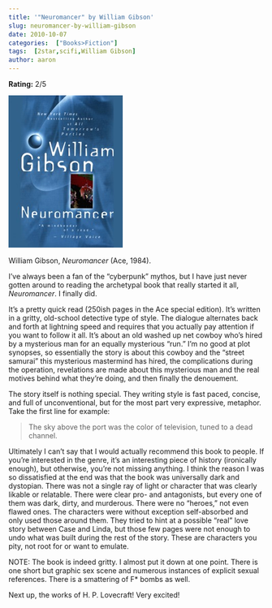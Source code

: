 ```yaml
---
title: '"Neuromancer" by William Gibson'
slug: neuromancer-by-william-gibson
date: 2010-10-07
categories:  ["Books>Fiction"]
tags:  [2star,scifi,William Gibson]
author: aaron
---
```


**Rating:** 2/5

![Book cover](cover7-225x300.jpg "Neuromancer")

William Gibson, *Neuromancer* (Ace, 1984).

I’ve always been a fan of the “cyberpunk” mythos, but I have just never gotten around to reading the archetypal book that really started it all, *Neuromancer*. I finally did.

It’s a pretty quick read (250ish pages in the Ace special edition). It’s written in a gritty, old-school detective type of style. The dialogue alternates back and forth at lightning speed and requires that you actually pay attention if you want to follow it all. It’s about an old washed up net cowboy who’s hired by a mysterious man for an equally mysterious “run.” I’m no good at plot synopses, so essentially the story is about this cowboy and the “street samurai” this mysterious mastermind has hired, the complications during the operation, revelations are made about this mysterious man and the real motives behind what they’re doing, and then finally the denouement.

The story itself is nothing special. They writing style is fast paced, concise, and full of unconventional, but for the most part very expressive, metaphor. Take the first line for example:

> The sky above the port was the color of television, tuned to a dead channel.

Ultimately I can’t say that I would actually recommend this book to people. If you’re interested in the genre, it’s an interesting piece of history (ironically enough), but otherwise, you’re not missing anything. I think the reason I was so dissatisfied at the end was that the book was universally dark and dystopian. There was not a single ray of light or character that was clearly likable or relatable. There were clear pro- and antagonists, but every one of them was dark, dirty, and murderous. There were no “heroes,” not even flawed ones. The characters were without exception self-absorbed and only used those around them. They tried to hint at a possible “real” love story between Case and Linda, but those few pages were not enough to undo what was built during the rest of the story. These are characters you pity, not root for or want to emulate.

NOTE: The book is indeed gritty. I almost put it down at one point. There is one short but graphic sex scene and numerous instances of explicit sexual references. There is a smattering of F\* bombs as well.

Next up, the works of H. P. Lovecraft! Very excited!
